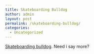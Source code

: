 ```yaml
---
title: Skateboarding Bulldog
author: admin
layout: post
permalink: /skateboarding-bulldog/
categories:
  - Uncategorized
---
```

[Skateboarding bulldog][1]. Need i say more?

 [1]: http://www.skateboardingbulldog.com/